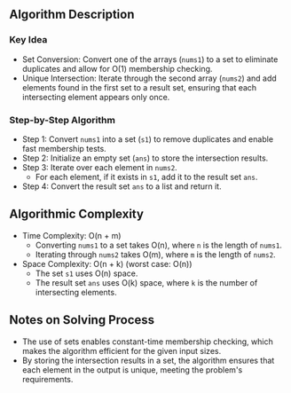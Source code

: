 ## Algorithm Description
### Key Idea
- Set Conversion: Convert one of the arrays (```nums1```) to a set to eliminate duplicates and allow for O(1) membership checking.
- Unique Intersection: Iterate through the second array (```nums2```) and add elements found in the first set to a result set, ensuring that each intersecting element appears only once.

### Step-by-Step Algorithm
- Step 1: Convert ```nums1``` into a set (```s1```) to remove duplicates and enable fast membership tests.
- Step 2: Initialize an empty set (```ans```) to store the intersection results.
- Step 3: Iterate over each element in ```nums2```.
  - For each element, if it exists in ```s1```, add it to the result set ```ans```.
- Step 4: Convert the result set ```ans``` to a list and return it.

## Algorithmic Complexity
- Time Complexity: O(n + m)
  - Converting ```nums1``` to a set takes O(n), where ```n``` is the length of ```nums1```.  
  - Iterating through ```nums2``` takes O(m), where ```m``` is the length of ```nums2```.
- Space Complexity: O(n + k) (worst case: O(n))
  - The set ```s1``` uses O(n) space.  
  - The result set ```ans``` uses O(k) space, where ```k``` is the number of intersecting elements.

## Notes on Solving Process
- The use of sets enables constant-time membership checking, which makes the algorithm efficient for the given input sizes.
- By storing the intersection results in a set, the algorithm ensures that each element in the output is unique, meeting the problem's requirements.